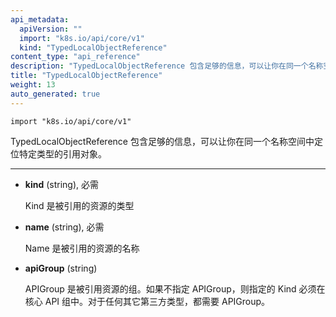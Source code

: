 ```yaml
---
api_metadata:
  apiVersion: ""
  import: "k8s.io/api/core/v1"
  kind: "TypedLocalObjectReference"
content_type: "api_reference"
description: "TypedLocalObjectReference 包含足够的信息，可以让你在同一个名称空间中定位指定类型的引用对象。"
title: "TypedLocalObjectReference"
weight: 13
auto_generated: true
---
```

<!--
description: "TypedLocalObjectReference contains enough information to let you locate the typed referenced object inside the same namespace."
-->

<!--
The file is auto-generated from the Go source code of the component using a generic
[generator](https://github.com/kubernetes-sigs/reference-docs/). To learn how
to generate the reference documentation, please read
[Contributing to the reference documentation](/docs/contribute/generate-ref-docs/).
To update the reference content, please follow the 
[Contributing upstream](/docs/contribute/generate-ref-docs/contribute-upstream/)
guide. You can file document formatting bugs against the
[reference-docs](https://github.com/kubernetes-sigs/reference-docs/) project.
-->



`import "k8s.io/api/core/v1"`

<!--
TypedLocalObjectReference contains enough information to let you locate the typed referenced object inside the same namespace.
-->

TypedLocalObjectReference 包含足够的信息，可以让你在同一个名称空间中定位特定类型的引用对象。
<!--
<hr>

- **kind** (string), required

  Kind is the type of resource being referenced

- **name** (string), required

  Name is the name of resource being referenced

- **apiGroup** (string)

  APIGroup is the group for the resource being referenced. If APIGroup is not specified, the specified Kind must be in the core API group. For any other third-party types, APIGroup is required.
-->

<hr>

- **kind** (string), 必需

  Kind 是被引用的资源的类型

- **name** (string), 必需

  Name 是被引用的资源的名称

- **apiGroup** (string)

  APIGroup 是被引用资源的组。如果不指定 APIGroup，则指定的 Kind 必须在核心 API 组中。对于任何其它第三方类型，都需要 APIGroup。





